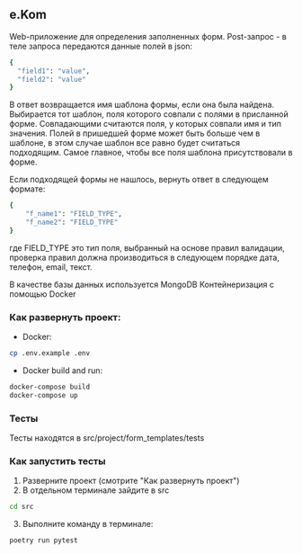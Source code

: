 ## e.Kom
Web-приложение для определения заполненных форм.
Post-запрос - в теле запроса передаются данные полей в json:

```bash
{
  "field1": "value",
  "field2": "value"
}
```
В ответ возвращается имя шаблона формы, если она была найдена. Выбирается тот шаблон, поля которого совпали с полями в присланной форме. 
Совпадающими считаются поля, у которых совпали имя и тип значения. Полей в пришедшей форме может быть больше чем в шаблоне, в этом 
случае шаблон все равно будет считаться подходящим. Самое главное, чтобы все поля шаблона присутствовали в форме.

Если подходящей формы не нашлось, вернуть ответ в следующем формате:

```bash
{
    "f_name1": "FIELD_TYPE",
    "f_name2": "FIELD_TYPE"
}
```
где FIELD_TYPE это тип поля, выбранный на основе правил валидации, проверка правил должна производиться в следующем порядке дата, телефон, email, текст.

В качестве базы данных используется MongoDB
Контейнеризация с помощью Docker

### Как развернуть проект:
- Docker:
```bash
cp .env.example .env
```
- Docker build and run:
```bash
docker-compose build
docker-compose up
```

### Тесты

Тесты находятся в src/project/form_templates/tests

### Как запустить тесты

1. Разверните проект (смотрите "Как развернуть проект")
2. В отдельном терминале зайдите в src
```bash
cd src
```
3. Выполните команду в терминале:
```bash
poetry run pytest
```